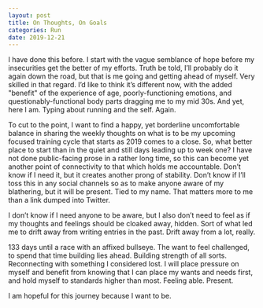 ```yaml
---
layout: post
title: On Thoughts, On Goals
categories: Run
date: 2019-12-21
---
```


I have done this before. I start with the vague semblance of hope before my insecurities get the better of my efforts. Truth be told, I’ll probably do it again down the road, but that is me going and getting ahead of myself. Very skilled in that regard. I’d like to think it’s different now, with the added "benefit" of the experience of age, poorly-functioning emotions, and questionably-functional body parts dragging me to my mid 30s. And yet, here I am. Typing about running and the self. Again.

To cut to the point, I want to find a happy, yet borderline uncomfortable balance in sharing the weekly thoughts on what is to be my upcoming focused training cycle that starts as 2019 comes to a close. So, what better place to start than in the quiet and still days leading up to week one? I have not done public-facing prose in a rather long time, so this can become yet another point of connectivity to that which holds me accountable. Don’t know if I need it, but it creates another prong of stability. Don’t know if I’ll toss this in any social channels so as to make anyone aware of my blathering, but it will be present. Tied to my name. That matters more to me than a link dumped into Twitter.  

I don’t know if I need anyone to be aware, but I also don’t need to feel as if my thoughts and feelings should be cloaked away, hidden. Sort of what led me to drift away from writing entries in the past. Drift away from a lot, really.

133 days until a race with an affixed bullseye. The want to feel challenged, to spend that time building lies ahead. Building strength of all sorts. Reconnecting with something I considered lost. I will place pressure on myself and benefit from knowing that I can place my wants and needs first, and hold myself to standards higher than most. Feeling able. Present.

I am hopeful for this journey because I want to be.
